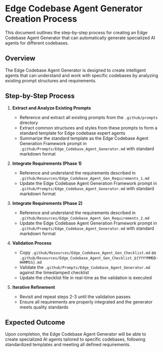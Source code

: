 # Edge Codebase Agent Generator Creation Process

This document outlines the step-by-step process for creating an Edge Codebase Agent Generator that can automatically generate specialized AI agents for different codebases.

## Overview

The Edge Codebase Agent Generator is designed to create intelligent agents that can understand and work with specific codebases by analyzing existing prompt structures and requirements.

## Step-by-Step Process

1. **Extract and Analyze Existing Prompts**
   - Reference and extract all existing prompts from the `.github/prompts` directory
   - Extract common structures and styles from these prompts to form a standard template for Edge codebase expert agents
   - Summarize the standard template as the Edge Codebase Agent Generation Framework prompt in `.github/Prompts/Edge_Codebase_Agent_Generator.md` with standard markdown format

2. **Integrate Requirements (Phase 1)**
   - Reference and understand the requirements described in `.github/Resources/Edge_Codebase_Agent_Gen_Requirements_1.md`
   - Update the Edge Codebase Agent Generation Framework prompt in `.github/Prompts/Edge_Codebase_Agent_Generator.md` with standard markdown format

3. **Integrate Requirements (Phase 2)**
   - Reference and understand the requirements described in `.github/Resources/Edge_Codebase_Agent_Gen_Requirements_2.md`
   - Update the Edge Codebase Agent Generation Framework prompt in `.github/Prompts/Edge_Codebase_Agent_Generator.md` with standard markdown format

4. **Validation Process**
   - Copy `.github/Resources/Edge_Codebase_Agent_Gen_Checklist.md` as `.github/Resources/Edge_Codebase_Agent_Gen_Checklist_${YYYYMMDD-HHMMSS}.md`
   - Validate the `.github/Prompts/Edge_Codebase_Agent_Generator.md` against the timestamped checklist
   - Update the checklist file in real-time as the validation is executed

5. **Iterative Refinement**
   - Revisit and repeat steps 2-3 until the validation passes
   - Ensure all requirements are properly integrated and the generator meets quality standards

## Expected Outcome

Upon completion, the Edge Codebase Agent Generator will be able to create specialized AI agents tailored to specific codebases, following standardized templates and meeting all defined requirements. 
